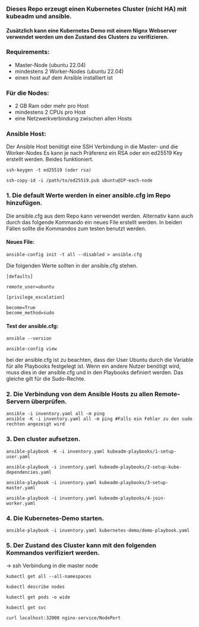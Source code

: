 ### Dieses Repo erzeugt einen Kubernetes Cluster (nicht HA) mit kubeadm und ansible. 
#### Zusätzlich kann eine Kubernetes Demo mit einem Nignx Webserver verwendet werden um den Zustand des Clusters zu verifizieren.

### Requirements: 

- Master-Node (ubuntu 22.04)
- mindestens 2 Worker-Nodes (ubuntu 22.04)
- einen host auf dem Ansible installiert ist


### Für die Nodes:

- 2 GB Ram oder mehr pro Host
- mindestens 2 CPUs pro Host 
- eine Netzwerkverbindung zwischen allen Hosts

### Ansible Host: 

 Der Ansible Host benötigt eine SSH Verbindung in die Master- und die Worker-Nodes
 Es kann je nach Präferenz ein RSA oder ein ed25519 Key erstellt werden. Beides funktioniert.
 
 ```
 ssh-keygen -t ed25519 (oder rsa)
 ```
 ```
 ssh-copy-id -i /path/to/ed25519.pub ubuntu@IP-each-node
 ```


### 1. Die default Werte werden in einer ansible.cfg im Repo hinzufügen.
 
 Die ansible.cfg aus dem Repo kann verwendet werden. Alternativ kann auch durch das folgende Kommando ein neues File erstellt werden. In beiden Fällen sollte die Kommandos zum testen benutzt werden.

 #### Neues File:
 ```
 ansible-config init -t all --disabled > ansible.cfg
 ```
 Die folgenden Werte sollten in der ansible.cfg stehen. 
 
 ```
 [defaults]
 
 remote_user=ubuntu

 [privilege_escalation]
 
 become=True
 become_method=sudo
 ```

 #### Test der ansible.cfg:
 
 ```
 ansible --version
 ```
 ```
 ansible-config view
 ```
 bei der ansible.cfg ist zu beachten, dass der User Ubuntu durch die Variable für alle Playbooks festgelegt ist. Wenn ein andere Nutzer benötigt wird, muss dies in der ansible.cfg und in den Playbooks definiert werden. Das gleiche gilt für die Sudo-Rechte. 

### 2. Die Verbindung von dem Ansible Hosts zu allen Remote-Servern überprüfen. 

 ```
 ansible -i inventory.yaml all -m ping
 ansible -K -i inventory.yaml all -m ping #Falls ein Fehler zu den sudo rechten angezeigt wird
 ```

### 3. Den cluster aufsetzen. 

 ```
 ansible-playbook -K -i inventory.yaml kubeadm-playbooks/1-setup-user.yaml
 ```
 ```
 ansible-playbook -i inventory.yaml kubeadm-playbooks/2-setup-kube-dependencies.yaml
 ```
 ```
 ansible-playbook -i inventory.yaml kubeadm-playbooks/3-setup-master.yaml 
 ```
 ```
 ansible-playbook -i inventory.yaml kubeadm-playbooks/4-join-worker.yaml
 ```

### 4. Die Kubernetes-Demo starten. 
 ```
 ansible-playbook -i inventory.yaml kubernetes-demo/demo-playbook.yaml
 ```

### 5. Der Zustand des Cluster kann mit den folgenden Kommandos verifiziert werden. 
 
 -> ssh Verbindung in die master node
 ```
 kubectl get all --all-namespaces
 ```
 ```
 kubectl describe nodes
 ```
 ```
 kubectl get pods -o wide
 ```
 ```
 kubectl get svc
 ```
 ```
 curl localhost:32000 nginx-service/NodePort
 ```